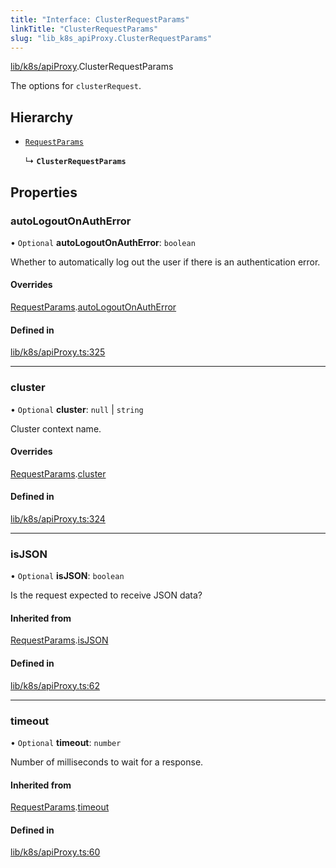 ```yaml
---
title: "Interface: ClusterRequestParams"
linkTitle: "ClusterRequestParams"
slug: "lib_k8s_apiProxy.ClusterRequestParams"
---
```


[lib/k8s/apiProxy](../modules/lib_k8s_apiProxy.md).ClusterRequestParams

The options for `clusterRequest`.

## Hierarchy

- [`RequestParams`](lib_k8s_apiProxy.RequestParams.md)

  ↳ **`ClusterRequestParams`**

## Properties

### autoLogoutOnAuthError

• `Optional` **autoLogoutOnAuthError**: `boolean`

Whether to automatically log out the user if there is an authentication error.

#### Overrides

[RequestParams](lib_k8s_apiProxy.RequestParams.md).[autoLogoutOnAuthError](lib_k8s_apiProxy.RequestParams.md#autologoutonautherror)

#### Defined in

[lib/k8s/apiProxy.ts:325](https://github.com/headlamp-k8s/headlamp/blob/e3b4c5c7/frontend/src/lib/k8s/apiProxy.ts#L325)

___

### cluster

• `Optional` **cluster**: ``null`` \| `string`

Cluster context name.

#### Overrides

[RequestParams](lib_k8s_apiProxy.RequestParams.md).[cluster](lib_k8s_apiProxy.RequestParams.md#cluster)

#### Defined in

[lib/k8s/apiProxy.ts:324](https://github.com/headlamp-k8s/headlamp/blob/e3b4c5c7/frontend/src/lib/k8s/apiProxy.ts#L324)

___

### isJSON

• `Optional` **isJSON**: `boolean`

Is the request expected to receive JSON data?

#### Inherited from

[RequestParams](lib_k8s_apiProxy.RequestParams.md).[isJSON](lib_k8s_apiProxy.RequestParams.md#isjson)

#### Defined in

[lib/k8s/apiProxy.ts:62](https://github.com/headlamp-k8s/headlamp/blob/e3b4c5c7/frontend/src/lib/k8s/apiProxy.ts#L62)

___

### timeout

• `Optional` **timeout**: `number`

Number of milliseconds to wait for a response.

#### Inherited from

[RequestParams](lib_k8s_apiProxy.RequestParams.md).[timeout](lib_k8s_apiProxy.RequestParams.md#timeout)

#### Defined in

[lib/k8s/apiProxy.ts:60](https://github.com/headlamp-k8s/headlamp/blob/e3b4c5c7/frontend/src/lib/k8s/apiProxy.ts#L60)

